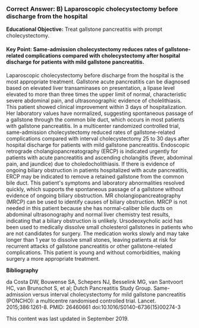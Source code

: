 
### Correct Answer: B) Laparoscopic cholecystectomy before discharge from the hospital 

**Educational Objective:** Treat gallstone pancreatitis with prompt cholecystectomy.

#### **Key Point:** Same-admission cholecystectomy reduces rates of gallstone-related complications compared with cholecystectomy after hospital discharge for patients with mild gallstone pancreatitis.

Laparoscopic cholecystectomy before discharge from the hospital is the most appropriate treatment. Gallstone acute pancreatitis can be diagnosed based on elevated liver transaminases on presentation, a lipase level elevated to more than three times the upper limit of normal, characteristic severe abdominal pain, and ultrasonographic evidence of cholelithiasis. This patient showed clinical improvement within 3 days of hospitalization. Her laboratory values have normalized, suggesting spontaneous passage of a gallstone through the common bile duct, which occurs in most patients with gallstone pancreatitis. In a multicenter randomized controlled trial, same-admission cholecystectomy reduced rates of gallstone-related complications compared with interval cholecystectomy 25 to 30 days after hospital discharge for patients with mild gallstone pancreatitis.
Endoscopic retrograde cholangiopancreatography (ERCP) is indicated urgently for patients with acute pancreatitis and ascending cholangitis (fever, abdominal pain, and jaundice) due to choledocholithiasis. If there is evidence of ongoing biliary obstruction in patients hospitalized with acute pancreatitis, ERCP may be indicated to remove a retained gallstone from the common bile duct. This patient's symptoms and laboratory abnormalities resolved quickly, which supports the spontaneous passage of a gallstone without evidence of ongoing biliary obstruction.
MR cholangiopancreatography (MRCP) can be used to identify causes of biliary obstruction. MRCP is not needed in this patient because she has normal-caliber bile ducts on abdominal ultrasonography and normal liver chemistry test results, indicating that a biliary obstruction is unlikely.
Ursodeoxycholic acid has been used to medically dissolve small cholesterol gallstones in patients who are not candidates for surgery. The medication works slowly and may take longer than 1 year to dissolve small stones, leaving patients at risk for recurrent attacks of gallstone pancreatitis or other gallstone-related complications. This patient is young and without comorbidities, making surgery a more appropriate treatment.

**Bibliography**

da Costa DW, Bouwense SA, Schepers NJ, Besselink MG, van Santvoort HC, van Brunschot S, et al; Dutch Pancreatitis Study Group. Same-admission versus interval cholecystectomy for mild gallstone pancreatitis (PONCHO): a multicentre randomised controlled trial. Lancet. 2015;386:1261-8. PMID: 26460661 doi:10.1016/S0140-6736(15)00274-3

This content was last updated in September 2019.